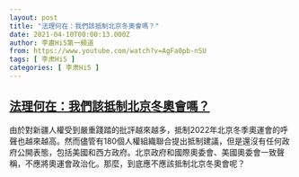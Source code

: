 ```yaml
---
layout: post
title: "法理何在：我們該抵制北京冬奧會嗎？"
date: 2021-04-10T00:00:13.000Z
author: 李肅Hi5第一頻道
from: https://www.youtube.com/watch?v=AgFa0pb-nSU
tags: [ 李肃Hi5 ]
categories: [ 李肃Hi5 ]
---
```

<!--1618012813000-->
[法理何在：我們該抵制北京冬奧會嗎？](https://www.youtube.com/watch?v=AgFa0pb-nSU)
------

<div>
由於對新疆人權受到嚴重踐踏的批評越來越多，抵制2022年北京冬季奧運會的呼聲也越來越高。然而儘管有180個人權組織聯合提出抵制建議，但是還沒有任何政府公開表態，包括美國和西方政府。北京政府和國際奧委會、美國奧委會一致聲稱，不應將奧運會政治化。那麼，到底應不應該抵制北京冬奧會呢？
</div>
